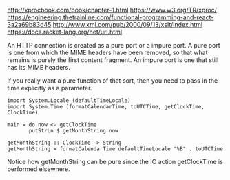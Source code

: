 http://xprocbook.com/book/chapter-1.html
https://www.w3.org/TR/xproc/
https://engineering.thetrainline.com/functional-programming-and-react-3a2a69b83d45
http://www.xml.com/pub/2000/09/13/xslt/index.html
https://docs.racket-lang.org/net/url.html

An HTTP connection is created as a pure port or a impure port. A pure port is one from which the MIME headers have been removed, so that what remains is purely the first content fragment. An impure port is one that still has its MIME headers.

If you really want a pure function of that sort, then you need to pass in the time explicitly as a parameter.

    import System.Locale (defaultTimeLocale)
    import System.Time (formatCalendarTime, toUTCTime, getClockTime, ClockTime)

    main = do now <- getClockTime
           putStrLn $ getMonthString now

    getMonthString :: ClockTime -> String
    getMonthString = formatCalendarTime defaultTimeLocale "%B" . toUTCTime

Notice how getMonthString can be pure since the IO action getClockTime is performed elsewhere.